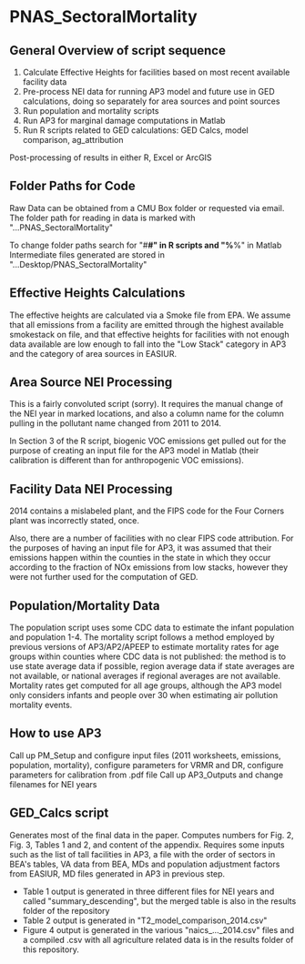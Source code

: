 # PNAS_SectoralMortality
## General Overview of script sequence

1. Calculate Effective Heights for facilities based on most recent available facility data
2. Pre-process NEI data for running AP3 model and future use in GED calculations, doing so separately for area sources and point sources
3. Run population and mortality scripts
4. Run AP3 for marginal damage computations in Matlab
5. Run R scripts related to GED calculations: GED Calcs, model comparison, ag_attribution
 
Post-processing of results in either R, Excel or ArcGIS


## Folder Paths for Code
Raw Data can be obtained from a CMU Box folder or requested via email. The folder path for reading in data is marked with "...PNAS_SectoralMortality"

To change folder paths search for "#__#" in R scripts and "%__%" in Matlab
Intermediate files generated are stored in "...Desktop/PNAS_SectoralMortality"

## Effective Heights Calculations
The effective heights are calculated via a Smoke file from EPA. We assume that all emissions from a facility are emitted through the highest available smokestack on file, and that effective heights for facilities with not enough data available are low enough to fall into the "Low Stack" category in AP3 and the category of area sources in EASIUR.

## Area Source NEI Processing
This is a fairly convoluted script (sorry). It requires the manual change of the NEI year in marked locations, and also a column name for the column pulling in the pollutant name changed from 2011 to 2014.

In Section 3 of the R script, biogenic VOC emissions get pulled out for the purpose of creating an input file for the AP3 model in Matlab (their calibration is different than for anthropogenic VOC emissions).

## Facility Data NEI Processing
2014 contains a mislabeled plant, and the FIPS code for the Four Corners plant was incorrectly stated, once.

Also, there are a number of facilities with no clear FIPS code attribution. For the purposes of having an input file for AP3, it was assumed that their emissions happen within the counties in the state in which they occur according to the fraction of NOx emissions from low stacks, however they were not further used for the computation of GED.

## Population/Mortality Data
The population script uses some CDC data to estimate the infant population and population 1-4. The mortality script follows a method employed by previous versions of AP3/AP2/APEEP to estimate mortality rates for age groups within counties where CDC data is not published: the method is to use state average data if possible, region average data if state averages are not available, or national averages if regional averages are not available. Mortality rates get computed for all age groups, although the AP3 model only considers infants and people over 30 when estimating air pollution mortality events.

## How to use AP3
Call up PM_Setup and configure input files (2011 worksheets, emissions, population, mortality), configure parameters for VRMR and DR, configure parameters for calibration from .pdf file
Call up AP3_Outputs and change filenames for NEI years

## GED_Calcs script
Generates most of the final data in the paper. Computes numbers for Fig. 2, Fig. 3, Tables 1 and 2, and content of the appendix. Requires some inputs such as the list of tall facilities in AP3, a file with the order of sectors in BEA's tables, VA data from BEA, MDs and population adjustment factors from EASIUR, MD files generated in AP3 in previous step.

- Table 1 output is generated in three different files for NEI years and called "summary_descending", but the merged table is also in the results folder of the repository
- Table 2 output is generated in "T2_model_comparison_2014.csv"
- Figure 4 output is generated in the various "naics_..._2014.csv" files and a compiled .csv with all agriculture related data is in the results folder of this repository.
